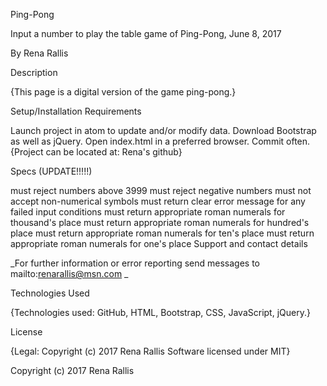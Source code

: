 Ping-Pong

Input a number to play the table game of Ping-Pong, June 8, 2017

By Rena Rallis

Description

{This page is a digital version of the game ping-pong.}

Setup/Installation Requirements

Launch project in atom to update and/or modify data.
Download Bootstrap as well as jQuery.
Open index.html in a preferred browser.
Commit often.
{Project can be located at: Rena's github}

Specs (UPDATE!!!!!)


must reject numbers above 3999
must reject negative numbers
must not accept non-numerical symbols
must return clear error message for any failed input conditions
must return appropriate roman numerals for thousand's place
must return appropriate roman numerals for hundred's place
must return appropriate roman numerals for ten's place
must return appropriate roman numerals for one's place
Support and contact details

_For further information or error reporting send messages to mailto:renarallis@msn.com _

Technologies Used

{Technologies used: GitHub, HTML, Bootstrap, CSS, JavaScript, jQuery.}

License

{Legal: Copyright (c) 2017 Rena Rallis Software licensed under MIT}

Copyright (c) 2017 Rena Rallis
